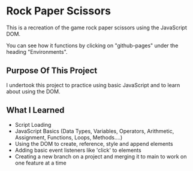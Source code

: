# Rock Paper Scissors
This is a recreation of the game rock paper scissors using the JavaScript DOM.

You can see how it functions by clicking on "github-pages" under the heading "Environments".

## Purpose Of This Project
I undertook this project to practice using basic JavaScript and to learn about using the DOM.

## What I Learned
- Script Loading
- JavaScript Basics (Data Types, Variables, Operators, Arithmetic, Assignment, Functions, Loops, Methods....)
- Using the DOM to create, reference, style and append elements
- Adding basic event listeners like 'click' to elements
- Creating a new branch on a project and merging it to main to work on one feature at a time